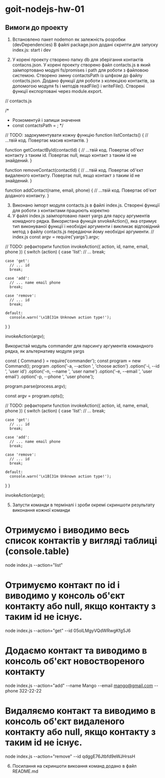 # goit-nodejs-hw-01

## Вимоги до проекту

1. Встановлено пакет nodemon як залежність розробки (devDependencies)
   В файлі package.json додані скрипти для запуску index.js: start і dev

2. У корені проекту створено папку db для зберігання контактів contacns.json. У корені проекту створено файл contacts.js в який заімпортовано модулі fs/promises і path для роботи з файловою системою. Створено змнну contactsPath із шлфхом до файлу contacts.json. Додано функції для роботи з колекцією контактів, за допомогою модуля fs і методів readFile() і writeFile(). Створені функції експортовані через module.export.

// contacts.js

/\*

- Розкоментуй і запиши значення
- const contactsPath = ;
  \*/

// TODO: задокументувати кожну функцію
function listContacts() {
// ...твій код. Повертає масив контактів.
}

function getContactById(contactId) {
// ...твій код. Повертає об'єкт контакту з таким id. Повертає null, якщо контакт з таким id не знайдений.
}

function removeContact(contactId) {
// ...твій код. Повертає об'єкт видаленого контакту. Повертає null, якщо контакт з таким id не знайдений.
}

function addContact(name, email, phone) {
// ...твій код. Повертає об'єкт доданого контакту.
}

3. Виконано імпорт модуля contacts.js в файлі index.js. Створені функції для роботи з контактами працюють коректно
4. У файлі index.js заімпортовано пакет yargs для парсу аргументів комадного рядка. Використана функція snvokeAction(), яка отримує тип виконуваної функції і необхідні аргументи і викликає відповідний метод з файлу contacts.js передаючи йому необхідні аргументи.
   // index.js
   const argv = require('yargs').argv;

// TODO: рефакторити
function invokeAction({ action, id, name, email, phone }) {
switch (action) {
case 'list':
// ...
break;

    case 'get':
      // ... id
      break;

    case 'add':
      // ... name email phone
      break;

    case 'remove':
      // ... id
      break;

    default:
      console.warn('\x1B[31m Unknown action type!');

}
}

invokeAction(argv);

Використай модуль commander для парсингу аргументів командного рядка, як альтернативу модуля yargs

const { Command } = require('commander');
const program = new Command();
program
.option('-a, --action <type>', 'choose action')
.option('-i, --id <type>', 'user id')
.option('-n, --name <type>', 'user name')
.option('-e, --email <type>', 'user email')
.option('-p, --phone <type>', 'user phone');

program.parse(process.argv);

const argv = program.opts();

// TODO: рефакторити
function invokeAction({ action, id, name, email, phone }) {
switch (action) {
case 'list':
// ...
break;

    case 'get':
      // ... id
      break;

    case 'add':
      // ... name email phone
      break;

    case 'remove':
      // ... id
      break;

    default:
      console.warn('\x1B[31m Unknown action type!');

}
}

invokeAction(argv);

5. Запусти команди в терміналі і зроби окремі скриншоти результату виконання кожної команди

# Отримуємо і виводимо весь список контактів у вигляді таблиці (console.table)

node index.js --action="list"

# Отримуємо контакт по id і виводимо у консоль об'єкт контакту або null, якщо контакту з таким id не існує.

node index.js --action="get" --id 05olLMgyVQdWRwgKfg5J6

# Додаємо контакт та виводимо в консоль об'єкт новоствореного контакту

node index.js --action="add" --name Mango --email mango@gmail.com --phone 322-22-22

# Видаляємо контакт та виводимо в консоль об'єкт видаленого контакту або null, якщо контакту з таким id не існує.

node index.js --action="remove" --id qdggE76Jtbfd9eWJHrssH

6. Посилання на скриншоти викоання команд додано в файл README.md
